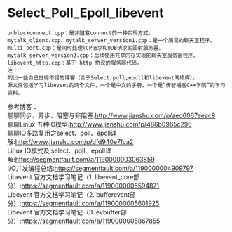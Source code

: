 # Select_Poll_Epoll_libevent

	unblockconnect.cpp：是非阻塞connect的一种实现方式。		
	mytalk_client.cpp、mytalk_server_version1.cpp：是一个简易的聊天室程序。		
	multi_port.cpp：是同时处理TCP请求和UDB请求的回射服务器。		
	mytalk_server_version2.cpp：后续使用共享内存实现的聊天室服务器程序。		
	libevent_http.cpp：基于 http 协议的服务器代码。		
	注：
	列出一些自己觉得不错的博客（关于Select,poll,epoll和libevent网络库）。		
	源文件包括学习libevent的两个文件，一个是中文的手册，一个是“传智播客C++学院”的学习资料。		
参考博客：		
	聊聊同步、异步、阻塞与非阻塞:http://www.jianshu.com/p/aed6067eeac9		
	聊聊Linux 五种IO模型:http://www.jianshu.com/p/486b0965c296		
	聊聊IO多路复用之select、poll、epoll详解:http://www.jianshu.com/p/dfd940e7fca2		
	Linux IO模式及 select、poll、epoll详解:https://segmentfault.com/a/1190000003063859		
	I/O并发编程总结:https://segmentfault.com/a/1190000004909797		
	Libevent 官方文档学习笔记（1. libevent_core部分）:https://segmentfault.com/a/1190000005594871		
	Libevent 官方文档学习笔记（2. bufferevent部分）:https://segmentfault.com/a/1190000005601925		
	Libevent 官方文档学习笔记（3. evbuffer部分）:https://segmentfault.com/a/1190000005867855
